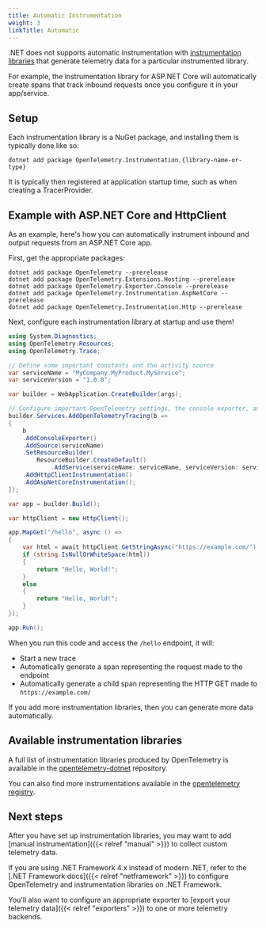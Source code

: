 ```yaml
---
title: Automatic Instrumentation
weight: 3
linkTitle: Automatic
---
```


.NET does not supports automatic instrumentation with [instrumentation
libraries](https://opentelemetry.io/docs/reference/specification/glossary/#instrumentation-library)
that generate telemetry data for a particular instrumented library.

For example, the instrumentation library for ASP.NET Core will automatically
create spans that track inbound requests once you configure it in your
app/service.

## Setup

Each instrumentation library is a NuGet package, and installing them is
typically done like so:

```
dotnet add package OpenTelemetry.Instrumentation.{library-name-or-type}
```

It is typically then registered at application startup time, such as when
creating a TracerProvider.

## Example with ASP.NET Core and HttpClient

As an example, here's how you can automatically instrument inbound and output
requests from an ASP.NET Core app.

First, get the appropriate packages:

```console
dotnet add package OpenTelemetry --prerelease
dotnet add package OpenTelemetry.Extensions.Hosting --prerelease
dotnet add package OpenTelemetry.Exporter.Console --prerelease
dotnet add package OpenTelemetry.Instrumentation.AspNetCore --prerelease
dotnet add package OpenTelemetry.Instrumentation.Http --prerelease
```

Next, configure each instrumentation library at startup and use them!

```csharp
using System.Diagnostics;
using OpenTelemetry.Resources;
using OpenTelemetry.Trace;

// Define some important constants and the activity source
var serviceName = "MyCompany.MyProduct.MyService";
var serviceVersion = "1.0.0";

var builder = WebApplication.CreateBuilder(args);

// Configure important OpenTelemetry settings, the console exporter, and automatic instrumentation
builder.Services.AddOpenTelemetryTracing(b =>
{
    b
    .AddConsoleExporter()
    .AddSource(serviceName)
    .SetResourceBuilder(
        ResourceBuilder.CreateDefault()
            .AddService(serviceName: serviceName, serviceVersion: serviceVersion))
    .AddHttpClientInstrumentation()
    .AddAspNetCoreInstrumentation();
});

var app = builder.Build();

var httpClient = new HttpClient();

app.MapGet("/hello", async () =>
{
    var html = await httpClient.GetStringAsync("https://example.com/");
    if (string.IsNullOrWhiteSpace(html))
    {
        return "Hello, World!";
    }
    else
    {
        return "Hello, World!";
    }
});

app.Run();
```

When you run this code and access the `/hello` endpoint, it will:

* Start a new trace
* Automatically generate a span representing the request made to the endpoint
* Automatically generate a child span representing the HTTP GET made to
  `https://example.com/`

If you add more instrumentation libraries, then you can generate more data
automatically.

## Available instrumentation libraries

A full list of instrumentation libraries produced by OpenTelemetry is available
in the
[opentelemetry-dotnet](https://github.com/open-telemetry/opentelemetry-dotnet)
repository.

You can also find more instrumentations available in the [opentelemetry
registry](https://opentelemetry.io/registry/?language=dotnet&component=instrumentation).

## Next steps

After you have set up instrumentation libraries, you may want to add [manual
instrumentation]({{< relref "manual" >}}) to collect custom telemetry data.

If you are using .NET Framework 4.x instead of modern .NET, refer to the [.NET
Framework docs]({{< relref "netframework" >}}) to configure OpenTelemetry and
instrumentation libraries on .NET Framework.

You'll also want to configure an appropriate exporter to [export your telemetry
data]({{< relref "exporters" >}}) to one or more telemetry backends.
